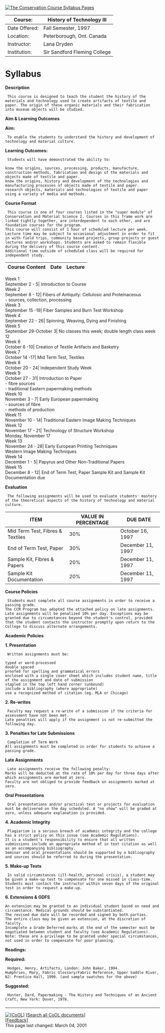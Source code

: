 [![The Conservation Course Syllabus Pages](syllabus.gif)](./)

Course:| History of Technology III  
---|---  
Date Offered:| Fall Semester, 1997  
Location:| Peterborough, Ont. Canada  
Instructor:| Lana Dryden  
Institution:| Sir Sandford Fleming College  
  
# Syllabus

**Description**

     This course is designed to teach the student the history of the materials and technology used to create artifacts of textile and paper. The origin of these organic materials and their fabrication into museum objects will be studied.
      

**Aim & Learning Outcomes**

    

**Aim:**

     To enable the students to understand the history and development of technology and material culture.
**Learning Outcomes:**

     Students will have demonstrated the ability to: 

    know the origins, sources, processing, products, manufacture, construction methods, fabrication and design of the materials and objects made of textile and paper.
    know the origins, history and development of the technologies and manufacturing processes of objects made of textile and paper.
    research objects, materials and technologies of textile and paper using a variety of media and methods.
      

**Course Format**

     This course is one of four courses listed in the "super module" of Conservation and Material Science I. Courses in this frame work are linked tightly together, are interdependent to each other, and are foundation courses for the program.
    This course will consist of 1 hour of scheduled lecture per week. Lecture time may be subject to occasional adjustment in order to fit in with field trips, community based projects, group projects or guest lectures and/or workshops. Students are asked to remain flexible during the delivery of this course content.
    Additional time outside of scheduled class will be required for independent study.
      
Course Content| Date| Lecture  
---|---|---  
Week 1  
September 2 - 5| Introduction to Course  
Week 2  
September 8 - 12| Fibers of Antiquity: Cellulosic and Proteinaceous  
\- sources, collection, processing  
Week 3  
September 15 -19| Fiber Samples and Burn Test Workshop  
Week 4  
September 22 - 26| Spinning, Weaving, Dying and Finishing  
Week 5  
September 29-October 3| No classes this week; double length class week 12  
Week 6  
October 6 -10| Creation of Textile Artifacts and Basketry  
Week 7  
October 14 -17| Mid Term Test, Textiles  
Week 8  
October 20 - 24| Independent Study Week  
Week 9  
October 27 - 31| Introduction to Paper  
\- fibre sources  
\- traditional Eastern papermaking methods  
Week 10  
November 3 - 7| Early European papermaking  
\- sources of fibre  
\- methods of production  
Week 11  
November 10 - 14| Traditional Eastern Image Making Techniques  
Week 12  
November 17 - 21| Technology of Structure Workshop  
Monday, November 17  
Week 13  
November 24 - 28| Early European Printing Techniques  
Western Image Making Techniques  
Week 14  
December 1 - 5| Papyrus and Other Non-Traditional Papers  
Week 15  
December 8 - 12| End of Term Test, Paper Sample Kit and Sample Kit
Documentation due  
      

**Evaluation**

     The following assignments will be used to evaluate students' mastery of the theoretical aspects of the history of technology and material culture.
      
ITEM| VALUE IN PERCENTAGE| DUE DATE  
---|---|---  
Mid Term Test, Fibres & Textiles| 30%| October 16, 1997  
End of Term Test, Paper| 30%| December 11, 1997  
Sample Kit, Fibres & Papers| 20%| December 11, 1997  
Sample Kit Documentation| 20%| December 11, 1997  
      

**Course Policies**

     Students must complete all course assignments in order to receive a passing grade.
    The CCM Program has adopted the attached policy on late assignments. Late assignments will be penalized 10% per day. Exceptions may be granted due to circumstances beyond the student's control, provided that the student contacts the instructor promptly upon return to the College to discuss alternate arrangements.
      

**Academic Policies**

    

**1\. Presentation**

     Written assignments must be: 

    typed or word-processed
    double spaced
    proofed for spelling and grammatical errors
    enclosed with a single cover sheet which includes student name, title of the assignment and date of submission
    stapled in the top left hand corner (unbound)
    include a bibliography (where appropriate)
    use a recognized method of citation (eg. MLA or Chicago)
**2\. Re-writes**

     Faculty may request a re-write of a submission if the criteria for assessment have not been met.
    Late penalties will apply if the assignment is not re-submitted the following day.
**3\. Penalties for Late Submissions**

     Completion of Term Work
    All assignments must be completed in order for students to achieve a passing grade. 

**Late Assignments**

     Late assignments receive the following penalty:
    Marks will be deducted at the rate of 10% per day for three days after which assignments are marked at zero.
    Faculty are not obliged to provide feedback on assignments marked at zero.
**Oral Presentations**

     Oral presentations and/or practical test or projects for evaluation must be delivered on the day scheduled. A "no show" will be graded at zero, unless adequate explanation is provided.
**4\. Academic Integrity**

     Plagiarism is a serious breach of academic integrity and the college has a strict policy on this issue (see Academic Regulations).
    It is a student's responsibility to ensure that all written submissions include an appropriate method of in text citation as well as an accompanying bibliography.
    Seminar and oral presentations should be supported by a bibliography and sources should be referred to during the presentation.
**5\. Make-up Tests**

     In valid circumstances (ill-health, personal crisis), a student may be given a make-up test to compensate for one missed in class-time. Students must contact the instructor within seven days of the original test in order to request a make-up.
**6\. Extensions & GDFS**

    An extension may be granted to an individual student based on need and circumstance. Medical grounds should be substantiated.
    The revised due date will be recorded and signed by both parties.
    The entire class may be given an extension, at the discretion of faculty.
    Incomplete a Grade Deferred marks at the end of the semester must be negotiated between student and faculty (see Academic Regulations). Note: these are a privilege to be granted under special circumstances, not used in order to compensate for poor planning.
      

**Readings:**

    

**Required:**

     Hodges, Henry, Artifacts, London: John Baker, 1994.
    Humphries, Mary, Fabric Glossary/Fabric Reference, Upper Saddle River, NJ: Prentice Hall, 1990. (and sample swatches for the above)
**Suggested:**

     Hunter, Dard, Papermakinq - The History and Techniques of an Ancient Craft, New York: Dover, 1978.

####  
  
  
  

* * *

[![ \[CoOL\] ](/icons/sm_cool.gif)](/) [[Search all CoOL
documents]](/search.html)  
[[Feedback]](/cgi-bin/fb?/forms/coolfeed.html)  
This page last changed: March 04, 2001

